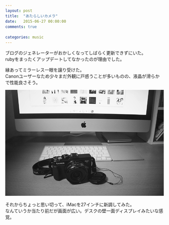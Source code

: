 ```yaml
---
layout: post
title:  "あたらしいカメラ"
date:   2015-06-27 00:00:00
comments: true

categories: music
---
```


ブログのジェネレーターがおかしくなってしばらく更新できずにいた。  
rubyをまったくアップデートしてなかったのが理由でした。


縁あってミラーレス一眼を譲り受けた。  
Canonユーザーなため少々まだ外観に戸惑うことが多いものの、液晶が滑らかで性能良さそう。

![](/img/2015-06-27_IMG_4692_.jpg)

それからちょっと思い切って、iMacを27インチに新調してみた。  
なんていうか当たり前だが画面が広い。デスクの壁一面ディスプレイみたいな感覚。
